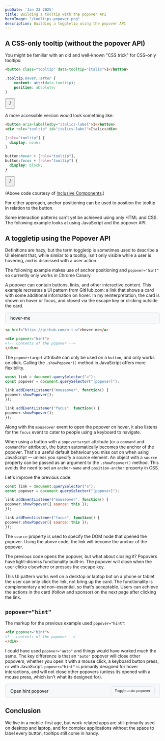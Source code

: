 ```yaml
---
pubDate: 'Jan 23 2025'
title: Building a tooltip with the popover API
heroImage: "/tooltips-popover.png"
description: Building a toggletip using the popover API
---
```


## A CSS-only tooltip (without the popover API)

You might be familiar with an old and well-known "CSS trick" for CSS-only tooltips:

```html
<button class="tooltip" data-tooltip="Italic">I</button>
```

```css
.tooltip:hover::after {
    content: attr(data-tooltip);
    position: absolute;
}
```

<div>
<template shadowrootmode="open">
<style>
.tooltip {
    anchor-name: --tooltip;
    height: 32px;
    width: 32px;
    font-style: italic;
    font-family: ui-serif, serif;
    font-size: 16px;
}
.tooltip:hover::after {
    content: attr(data-tooltip);
    position: absolute;
    position-anchor: --tooltip;
    position-area: top;
    justify-self: anchor-center;
    position-try: flip-block;
    margin-bottom: 6px;
    border-radius: 6px;
    color: white;
    background-color: rgb(40,40,40);
    padding: 8px 12px;
    font-size: 14px;
    line-height: 1;
    font-style: normal;
    font-family: system-ui;
}
</style>
<button class="tooltip" data-tooltip="Italic">I</button>
</template>
</div>

A more accessible version would look something like:

```html
<button aria-labelledby="italics-label">I</button>
<div role="tooltip" id="italics-label">Italic</div>
```

```css
[role="tooltip"] {
  display: none;
}

button:hover + [role="tooltip"],  
button:focus + [role="tooltip"] {  
  display: block;
}
```

<div>
<template shadowrootmode="open">
<style>
button {
height: 32px;
width: 32px;
font-style: italic;
font-family: ui-serif, serif;
font-size: 16px;
anchor-name: --btn;
}
[role="tooltip"] {
position: absolute;
position-area: bottom center;
position-area: top;
    justify-self: anchor-center;
    position-try: flip-block;
    margin-bottom: 6px;
position-anchor: --btn;
border-radius: 6px;
color: white;
background-color: rgb(40,40,40);
padding: 8px 12px;
font-size: 14px;
line-height: 1;
display: none;
}
button:hover + [role="tooltip"],  
button:focus + [role="tooltip"] {  
    display: block;
}
</style>
<button aria-labelledby="italics-label">I</button>
<div role="tooltip" id="italics-label">Italic</div>
</template>
</div>

(Above code courtesy of [Inclusive Components](https://inclusive-components.design/tooltips-toggletips/).)

For either approach, anchor positioning can be used to position the tooltip in relation to the button.

Some interaction patterns can't yet be achieved using only HTML and CSS. The following example  looks at using JavaScript and the popover API.

## A toggletip using the Popover API

Definitions are hazy, but the term toggletip is sometimes used to describe a UI element that, while similar to a tooltip, isn't only visible while a user is hovering, and is dismissed with a user action.

The following example makes use of anchor positioning and `popover="hint"` so currently only works in Chrome Canary.

A popover can contain buttons, links, and other interactive content. This example recreates a UI pattern from GitHub.com: a link that shows a card with some additional information on hover. In my reinterpretation, the card is shown on hover or focus, and closed via the escape key or clicking outside the card.

<script type="module">
const link = document.querySelector(".gh-a");
const popover = document.querySelector(".gh-popover");

link.addEventListener("mouseover", function () {
popover.showPopover({ source: this });
});

link.addEventListener("focus", function () {
popover.showPopover({ source: this });
});
</script>

<style>
   .gh-popover {
        inset: auto;
        margin: 0;
        left: calc(anchor(left) - 17px);
        top: anchor(bottom);
        position-try: flip-block;
        margin-top: 12px;
        border: solid 1px #d1d9e0;
        border-radius: 6px;
        padding: 16px;
        font-size: 14px;
        width: 100%;
        max-width: 300px;
        line-height: 1;
      }

      .gh-button {
        color: #25292e;
        background-color: #f6f8fa;
        padding: 3px 12px;
        font-size: 12px;
        line-height: 20px;
        user-select: none;
        border: 1px solid #d1d9e0;
        border-radius: 6px;
      }
      
      .gh-button:hover {
        cursor: pointer;
      }

      .gh-circle {
        width: 48px;
        height: 48px;
        border-radius: 50%;;
      }

      .gh-a {
        color: rgb(90, 90, 90);
        display: block;
        width: fit-content;
        text-decoration: none;
        font-size: 14px;
        font-weight: 500;
        margin-right: 4px;
        color: rgb(31, 35, 40);
        text-decoration-thickness: 1px;
      }

      .gh-a:hover {
        text-decoration: underline;
      }

      button {
        font-family: system-ui;
      }

      .gh-flex {
        display: flex;
        justify-content: space-between;
      }

      .gh-buttons {
        display: flex;
        gap: 8px;
        align-items: start;
      }

      .gh-popover p {
        margin-bottom: 0 !important;
      }

      .gh-bold {
        font-weight: 500;
      }

      .mt4 {
        margin-top: 4px !important;
      }
      .mt8 {
        margin-top: 8px !important;
      }
</style>

<div style="background: #f6f8fa; border: solid 1px rgb(209, 217, 224); border-radius: 6px; padding-inline: 16px; padding-block: 8px;">
<a class="gh-a" href="https://github.com/o-t-w">hover-me</a>
</div>

<div popover="hint" class="gh-popover">
<div class="gh-flex">
<img src="/otw.jpeg" class="gh-circle"></img>
<div class="gh-buttons">
<button class="gh-button">Sponsor</button>
<button class="gh-button">Follow</button>
</div>
</div>
<div class="mt8 gh-bold">Oliver Williams</div>
<p class="mt8">CSS. Design. UX. UI. Web.</p>
</div>

```html
<a href="https://github.com/o-t-w">hover-me</a>

<div popover="hint">
<!-- contents of the popover -->
</div>
```

The `popovertarget` attribute can only be used on a `button`, and only works on click. Calling the `.showPopover()` method in JavaScript offers more flexibility.

```js
const link = document.querySelector("a");
const popover = document.querySelector("[popover]");

link.addEventListener("mouseover", function() {
popover.showPopover();
});

link.addEventListener("focus", function() {
popover.showPopover();
});
```

Along with the `mouseover` event to open the popover on hover, it also listens for the `focus` event to cater to people using a keyboard to navigate.

When using a button with a `popovertarget` attribute (or a `command` and `commandfor` attribute), the button automatically becomes the anchor of the popover. That's a useful default behaviour you miss out on when using JavaScript — unless you specify a source element. An object with a `source` property can be passed as an argument to the `.showPopover()` method. This avoids the need to set an `anchor-name` and `position-anchor` property in CSS.

Let's improve the previous code:

```js
const link = document.querySelector("a");
const popover = document.querySelector("[popover]");

link.addEventListener("mouseover", function() {
popover.showPopover({ source: this });
});

link.addEventListener("focus", function() {
popover.showPopover({ source: this });
});
```

The `source` property is used to specify the DOM node that opened the popover. Using the above code, the link will become the anchor of the popover.

The previous code opens the popover, but what about closing it? Popovers have light-dismiss functionality built-in. The popover will close when the user clicks elsewhere or presses the escape key.

This UI pattern works well on a desktop or laptop but on a phone or tablet the user can only click the link, not bring up the card. The functionality is complementary and non-essential, so that's acceptable. Users can achieve the actions in the card (follow and sponsor) on the next page after clicking the link.

## `popover="hint"`

The markup for the previous example used `popover="hint"`:

```html
<div popover="hint">
<!-- contents of the popover -->
</div>
```

I could have used `popover="auto"` and things would have worked much the same. The key difference is that an `"auto"` popover will close other popovers, whether you open it with a mouse click, a keyboard button press, or with JavaScript. `popover="hint"` is primarily designed for hover interactions, and will not close other popovers (unless its opened with a mouse press, which isn't what its designed for).

<script type="module">
const link = document.querySelector(".gh-a2");
const popover = document.querySelector(".example-2");

link.addEventListener("mouseover", function () {
popover.showPopover({ source: this });
});

link.addEventListener("focus", function () {
popover.showPopover({ source: this });
});
</script>

<div style="background: #f6f8fa; border: solid 1px rgb(209, 217, 224); border-radius: 6px; padding-inline: 16px; padding-block: 8px; display: flex; align-items: center;">
<a class="gh-a gh-a2" href="https://github.com/o-t-w">Open hint popover</a>
<button class="gh-button" style="margin-left: auto" popovertarget="pop-auto">Toggle auto popover</button>
</div>

<div popover="hint" class="gh-popover example-2">
<div class="gh-flex">
<img src="/otw.jpeg" class="gh-circle"></img>
<div class="gh-buttons">
<button class="gh-button">Sponsor</button>
<button class="gh-button">Follow</button>
</div>
</div>
<div class="mt8 gh-bold">Oliver Williams</div>
<p class="mt8">CSS. Design. UX. UI. Web.</p>
</div>

<div popover class="gh-popover" style="right: calc(anchor(right) - 17px); left: auto; width: fit-content;" id="pop-auto">An "auto" popover</div>

## Conclusion

We live in a mobile-first age, but work-related apps are still primarily used on desktop and laptop, and for complex applications without the space to label every button, tooltips still come in handy.
